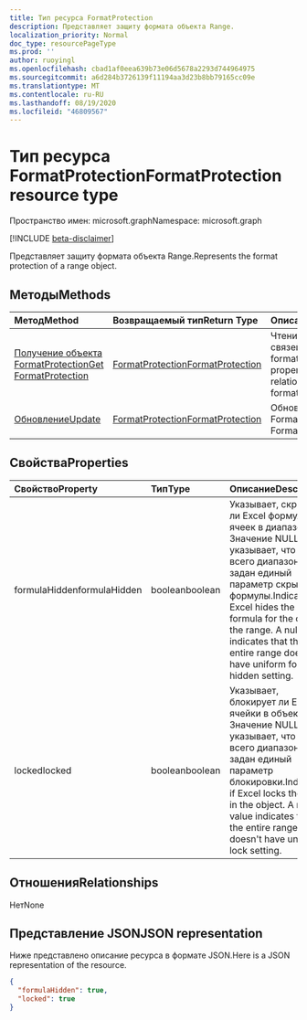 ```yaml
---
title: Тип ресурса FormatProtection
description: Представляет защиту формата объекта Range.
localization_priority: Normal
doc_type: resourcePageType
ms.prod: ''
author: ruoyingl
ms.openlocfilehash: cbad1af0eea639b73e06d5678a2293d744964975
ms.sourcegitcommit: a6d284b3726139f11194aa3d23b8bb79165cc09e
ms.translationtype: MT
ms.contentlocale: ru-RU
ms.lasthandoff: 08/19/2020
ms.locfileid: "46809567"
---
```

# <a name="formatprotection-resource-type"></a><span data-ttu-id="214b4-103">Тип ресурса FormatProtection</span><span class="sxs-lookup"><span data-stu-id="214b4-103">FormatProtection resource type</span></span>

<span data-ttu-id="214b4-104">Пространство имен: microsoft.graph</span><span class="sxs-lookup"><span data-stu-id="214b4-104">Namespace: microsoft.graph</span></span>

[!INCLUDE [beta-disclaimer](../../includes/beta-disclaimer.md)]

<span data-ttu-id="214b4-105">Представляет защиту формата объекта Range.</span><span class="sxs-lookup"><span data-stu-id="214b4-105">Represents the format protection of a range object.</span></span>


## <a name="methods"></a><span data-ttu-id="214b4-106">Методы</span><span class="sxs-lookup"><span data-stu-id="214b4-106">Methods</span></span>

| <span data-ttu-id="214b4-107">Метод</span><span class="sxs-lookup"><span data-stu-id="214b4-107">Method</span></span>           | <span data-ttu-id="214b4-108">Возвращаемый тип</span><span class="sxs-lookup"><span data-stu-id="214b4-108">Return Type</span></span>    |<span data-ttu-id="214b4-109">Описание</span><span class="sxs-lookup"><span data-stu-id="214b4-109">Description</span></span>|
|:---------------|:--------|:----------|
|[<span data-ttu-id="214b4-110">Получение объекта FormatProtection</span><span class="sxs-lookup"><span data-stu-id="214b4-110">Get FormatProtection</span></span>](../api/formatprotection-get.md) | [<span data-ttu-id="214b4-111">FormatProtection</span><span class="sxs-lookup"><span data-stu-id="214b4-111">FormatProtection</span></span>](formatprotection.md) |<span data-ttu-id="214b4-112">Чтение свойств и связей объекта formatProtection.</span><span class="sxs-lookup"><span data-stu-id="214b4-112">Read properties and relationships of formatProtection object.</span></span>|
|[<span data-ttu-id="214b4-113">Обновление</span><span class="sxs-lookup"><span data-stu-id="214b4-113">Update</span></span>](../api/formatprotection-update.md) | [<span data-ttu-id="214b4-114">FormatProtection</span><span class="sxs-lookup"><span data-stu-id="214b4-114">FormatProtection</span></span>](formatprotection.md)  |<span data-ttu-id="214b4-115">Обновление объекта FormatProtection.</span><span class="sxs-lookup"><span data-stu-id="214b4-115">Update FormatProtection object.</span></span> |

## <a name="properties"></a><span data-ttu-id="214b4-116">Свойства</span><span class="sxs-lookup"><span data-stu-id="214b4-116">Properties</span></span>
| <span data-ttu-id="214b4-117">Свойство</span><span class="sxs-lookup"><span data-stu-id="214b4-117">Property</span></span>     | <span data-ttu-id="214b4-118">Тип</span><span class="sxs-lookup"><span data-stu-id="214b4-118">Type</span></span>   |<span data-ttu-id="214b4-119">Описание</span><span class="sxs-lookup"><span data-stu-id="214b4-119">Description</span></span>|
|:---------------|:--------|:----------|
|<span data-ttu-id="214b4-120">formulaHidden</span><span class="sxs-lookup"><span data-stu-id="214b4-120">formulaHidden</span></span>|<span data-ttu-id="214b4-121">boolean</span><span class="sxs-lookup"><span data-stu-id="214b4-121">boolean</span></span>|<span data-ttu-id="214b4-p101">Указывает, скрывает ли Excel формулу для ячеек в диапазоне. Значение NULL указывает, что для всего диапазона не задан единый параметр скрытия формулы.</span><span class="sxs-lookup"><span data-stu-id="214b4-p101">Indicates if Excel hides the formula for the cells in the range. A null value indicates that the entire range doesn't have uniform formula hidden setting.</span></span>|
|<span data-ttu-id="214b4-124">locked</span><span class="sxs-lookup"><span data-stu-id="214b4-124">locked</span></span>|<span data-ttu-id="214b4-125">boolean</span><span class="sxs-lookup"><span data-stu-id="214b4-125">boolean</span></span>|<span data-ttu-id="214b4-p102">Указывает, блокирует ли Excel ячейки в объекте. Значение NULL указывает, что для всего диапазона не задан единый параметр блокировки.</span><span class="sxs-lookup"><span data-stu-id="214b4-p102">Indicates if Excel locks the cells in the object. A null value indicates that the entire range doesn't have uniform lock setting.</span></span>|

## <a name="relationships"></a><span data-ttu-id="214b4-128">Отношения</span><span class="sxs-lookup"><span data-stu-id="214b4-128">Relationships</span></span>
<span data-ttu-id="214b4-129">Нет</span><span class="sxs-lookup"><span data-stu-id="214b4-129">None</span></span>


## <a name="json-representation"></a><span data-ttu-id="214b4-130">Представление JSON</span><span class="sxs-lookup"><span data-stu-id="214b4-130">JSON representation</span></span>

<span data-ttu-id="214b4-131">Ниже представлено описание ресурса в формате JSON.</span><span class="sxs-lookup"><span data-stu-id="214b4-131">Here is a JSON representation of the resource.</span></span>

<!-- {
  "blockType": "resource",
  "optionalProperties": [

  ],
  "@odata.type": "microsoft.graph.formatProtection"
}-->

```json
{
  "formulaHidden": true,
  "locked": true
}

```

<!-- uuid: 8fcb5dbc-d5aa-4681-8e31-b001d5168d79
2015-10-25 14:57:30 UTC -->
<!--
{
  "type": "#page.annotation",
  "description": "FormatProtection resource",
  "keywords": "",
  "section": "documentation",
  "tocPath": "",
  "suppressions": []
}
-->
